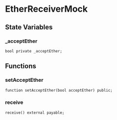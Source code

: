 # EtherReceiverMock

## State Variables
### _acceptEther

```solidity
bool private _acceptEther;
```


## Functions
### setAcceptEther


```solidity
function setAcceptEther(bool acceptEther) public;
```

### receive


```solidity
receive() external payable;
```

